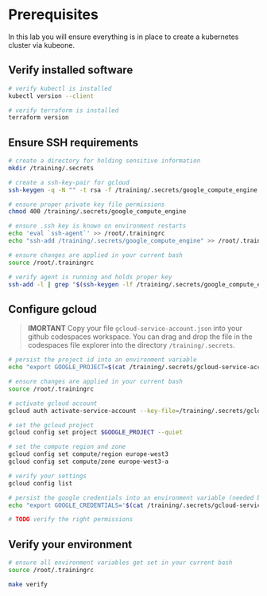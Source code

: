 # Prerequisites

In this lab you will ensure everything is in place to create a kubernetes cluster via kubeone.

## Verify installed software

```bash
# verify kubectl is installed
kubectl version --client

# verify terraform is installed
terraform version
```

## Ensure SSH requirements

```bash
# create a directory for holding sensitive information
mkdir /training/.secrets

# create a ssh-key-pair for gcloud
ssh-keygen -q -N "" -t rsa -f /training/.secrets/google_compute_engine -C root

# ensure proper private key file permissions
chmod 400 /training/.secrets/google_compute_engine

# ensure .ssh key is known on environment restarts
echo 'eval `ssh-agent`' >> /root/.trainingrc
echo "ssh-add /training/.secrets/google_compute_engine" >> /root/.trainingrc

# ensure changes are applied in your current bash
source /root/.trainingrc

# verify agent is running and holds proper key
ssh-add -l | grep "$(ssh-keygen -lf /training/.secrets/google_compute_engine)"
```

## Configure gcloud

> **IMORTANT**
> Copy your file `gcloud-service-account.json` into your github codespaces workspace.
> You can drag and drop the file in the codespaces file explorer into the directory `/training/.secrets`.

```bash
# persist the project id into an environment variable
echo "export GOOGLE_PROJECT=$(cat /training/.secrets/gcloud-service-account.json | jq .project_id)" >> /root/.trainingrc

# ensure changes are applied in your current bash
source /root/.trainingrc

# activate gcloud account
gcloud auth activate-service-account --key-file=/training/.secrets/gcloud-service-account.json

# set the gcloud project
gcloud config set project $GOOGLE_PROJECT --quiet

# set the compute region and zone
gcloud config set compute/region europe-west3
gcloud config set compute/zone europe-west3-a

# verify your settings
gcloud config list

# persist the google credentials into an environment variable (needed by terraform and k1)
echo "export GOOGLE_CREDENTIALS='$(cat /training/.secrets/gcloud-service-account.json)'" >> /root/.trainingrc

# TODO verify the right permissions
```

## Verify your environment

```bash
# ensure all environment variables get set in your current bash
source /root/.trainingrc

make verify
```

<!-- TODO -->
<!-- 
### Authorization

* roles/compute.admin
* roles/iam.serviceAccountUser

### Authentication

File `gcloud-service-account.json`

```json
{
  "type": "service_account",
  "project_id": "<PROJECT-ID>",
  "private_key_id": "<PRIVATE-KEY-ID>",
  "private_key": "<PRIVATE-KEY>",
  "client_email": "<NAME>@<PROJECT-ID>.iam.gserviceaccount.com",
  "client_id": "<CLIENT-ID>",
  "auth_uri": "https://accounts.google.com/o/oauth2/auth",
  "token_uri": "https://oauth2.googleapis.com/token",
  "auth_provider_x509_cert_url": "https://www.googleapis.com/oauth2/v1/certs",
  "client_x509_cert_url": "<CLIENT-X509-CERT-URL>",
  "universe_domain": "googleapis.com"
}
```

```bash
gcloud iam service-accounts create k1-service-account
gcloud iam service-accounts list

export GCP_SERVICE_ACCOUNT_ID=$(gcloud iam service-accounts list --format='value(email)' --filter='email~k1-service-account.*')
# e.g.: k1-service-account@student-XX-project.iam.gserviceaccount.com

# for avoiding problem with Google Cloud Shell on reconnects we persist this value also into our .trainingrc file
echo "export GCP_SERVICE_ACCOUNT_ID=$GCP_SERVICE_ACCOUNT_ID" >> $TRAINING_DIR/.trainingrc

gcloud projects add-iam-policy-binding $GCP_PROJECT_ID --member serviceAccount:$GCP_SERVICE_ACCOUNT_ID --role='roles/compute.admin'
gcloud projects add-iam-policy-binding $GCP_PROJECT_ID --member serviceAccount:$GCP_SERVICE_ACCOUNT_ID --role='roles/iam.serviceAccountUser'

# TODO make consistent with training-infra
gcloud projects add-iam-policy-binding $GCP_PROJECT_ID --member serviceAccount:$GCP_SERVICE_ACCOUNT_ID --role='roles/viewer'
gcloud projects add-iam-policy-binding $GCP_PROJECT_ID --member serviceAccount:$GCP_SERVICE_ACCOUNT_ID --role='roles/storage.admin'

mkdir -p /training/.secrets && cd /training/.secrets
gcloud iam service-accounts keys create --iam-account $GCP_SERVICE_ACCOUNT_ID k8c-cluster-provisioner-sa-key.json

echo "export GOOGLE_CREDENTIALS='$(cat /training/k8c-cluster-provisioner-sa-key.json)'" >> $TRAINING_DIR/.trainingrc
``` 
-->
